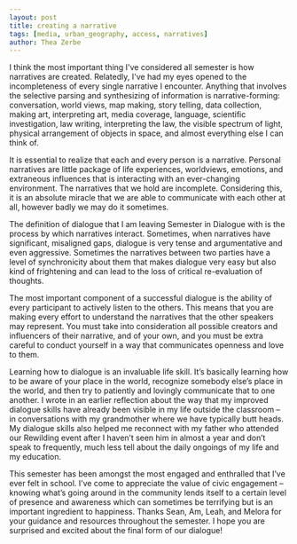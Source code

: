 ```yaml
---
layout: post
title: creating a narrative
tags: [media, urban_geography, access, narratives]
author: Thea Zerbe
---
```

I think the most important thing I've considered all semester is how narratives are created. Relatedly, I've had my eyes opened to the incompleteness of every single narrative I encounter. Anything that involves the selective parsing and synthesizing of information is narrative-forming: conversation, world views, map making, story telling, data collection, making art, interpreting art, media coverage, language, scientific investigation, law writing, interpreting the law, the visible spectrum of light, physical arrangement of objects in space, and almost everything else I can think of.

It is essential to realize that each and every person is a narrative. Personal narratives are little package of life experiences, worldviews, emotions, and extraneous influences that is interacting with an ever-changing environment. The narratives that we hold are incomplete. Considering this, it is an absolute miracle that we are able to communicate with each other at all, however badly we may do it sometimes.

The definition of dialogue that I am leaving Semester in Dialogue with is the process by which narratives interact. Sometimes, when narratives have significant, misaligned gaps, dialogue is very tense and argumentative and even aggressive. Sometimes the narratives between two parties have a level of synchronicity about them that makes dialogue very easy but also kind of frightening and can lead to the loss of critical re-evaluation of thoughts.  

The most important component of a successful dialogue is the ability of every participant to actively listen to the others. This means that you are making every effort to understand the narratives that the other speakers may represent. You must take into consideration all possible creators and influencers of their narrative, and of your own, and you must be extra careful to conduct yourself in a way that communicates openness and love to them.

Learning how to dialogue is an invaluable life skill. It’s basically learning how to be aware of your place in the world, recognize somebody else’s place in the world, and then try to patiently and lovingly communicate that to one another. I wrote in an earlier reflection about the way that my improved dialogue skills have already been visible in my life outside the classroom – in conversations with my grandmother where we have typically butt heads. My dialogue skills also helped me reconnect with my father who attended our Rewilding event after I haven’t seen him in almost a year and don’t speak to frequently, much less tell about the daily ongoings of my life and my education.

This semester has been amongst the most engaged and enthralled that I’ve ever felt in school. I’ve come to appreciate the value of civic engagement – knowing what’s going around in the community lends itself to a certain level of presence and awareness which can sometimes be terrifying but is an important ingredient to happiness. Thanks Sean, Am, Leah, and Melora for your guidance and resources throughout the semester. I hope you are surprised and excited about the final form of our dialogue!
